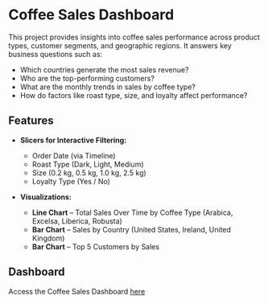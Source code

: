# Coffee Sales Dashboard

This project provides insights into coffee sales performance across product types, customer segments, and geographic regions. It answers key business questions such as:

* Which countries generate the most sales revenue?
* Who are the top-performing customers?
* What are the monthly trends in sales by coffee type?
* How do factors like roast type, size, and loyalty affect performance?

## Features

- **Slicers for Interactive Filtering:**

  * Order Date (via Timeline)
  * Roast Type (Dark, Light, Medium)
  * Size (0.2 kg, 0.5 kg, 1.0 kg, 2.5 kg)
  * Loyalty Type (Yes / No)

- **Visualizations:**

  * **Line Chart** – Total Sales Over Time by Coffee Type (Arabica, Excelsa, Liberica, Robusta)
  * **Bar Chart** – Sales by Country (United States, Ireland, United Kingdom)
  * **Bar Chart** – Top 5 Customers by Sales

## Dashboard

Access the Coffee Sales Dashboard [here](./Image/Coffee_dashboard.png)
